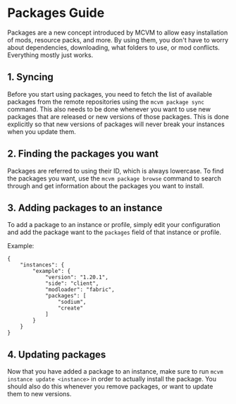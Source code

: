 # Packages Guide
Packages are a new concept introduced by MCVM to allow easy installation of mods, resource packs, and more. By using them, you don't have to worry about dependencies, downloading, what folders to use, or mod conflicts. Everything mostly just works.

## 1. Syncing
Before you start using packages, you need to fetch the list of available packages from the remote repositories using the `mcvm package sync` command. This also needs to be done whenever you want to use new packages that are released or new versions of those packages. This is done explicitly so that new versions of packages will never break your instances when you update them.

## 2. Finding the packages you want
Packages are referred to using their ID, which is always lowercase. To find the packages you want, use the `mcvm package browse` command to search through and get information about the packages you want to install.

## 3. Adding packages to an instance
To add a package to an instance or profile, simply edit your configuration and add the package want to the `packages` field of that instance or profile.

Example:
```
{
	"instances": {
		"example": {
			"version": "1.20.1",
			"side": "client",
			"modloader": "fabric",
			"packages": [
				"sodium",
				"create"
			]
		}
	}
}
```

## 4. Updating packages
Now that you have added a package to an instance, make sure to run `mcvm instance update <instance>` in order to actually install the package. You should also do this whenever you remove packages, or want to update them to new versions.
